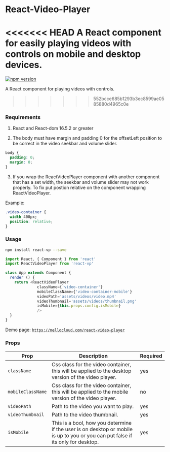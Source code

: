 # React-Video-Player 

<<<<<<< HEAD
A React component for easily playing videos with controls on mobile and desktop devices.
=======
[![npm version](https://badge.fury.io/js/react-vp.svg)](//npmjs.com/package/react-vp)

A React component for playing videos with controls. 
>>>>>>> 552bcce685b1293b3ec8599ae0585880d4965c0e

### Requirements
1. React and React-dom 16.5.2 or greater

2. The body must have margin and padding 0 for the offsetLeft position to be correct in the video seekbar and volume slider.
```css
body {
  padding: 0;
  margin: 0;
}
```
3. If you wrap the ReactVideoPlayer component with another component that has a set width, the seekbar and volume slider may not work properly. To fix put postion relative on the component wrapping ReactVideoPlayer.

Example:
```css
.video-container {
  width 400px;
  position: relative;
}
```

### Usage

```bash
npm install react-vp --save
```

```js
import React, { Component } from 'react'
import ReactVideoPlayer from 'react-vp'

class App extends Component {
  render () {
    return <ReactVideoPlayer 
              className={'video-container'}
              mobileClassName={'video-container-mobile'} 
              videoPath='assets/videos/video.mp4'
              videoThumbnail='assets/videos/thumbnail.png'
              isMobile={this.props.config.isMobile}
              />
  }
}
```
Demo page: [`https://mellocloud.com/react-video-player`](https://mellocloud.com/react-video-player)

### Props

Prop | Description | Required
---- | ----------- | -------
`className` | Css class for the video container, this will be applied to the desktop version of the video player. | yes
`mobileClassName` | Css class for the video container, this will be applied to the mobile version of the video player. | no
`videoPath` | Path to the video you want to play. | yes
`videoThumbnail` | Path to the video thumbnail. | yes
`isMobile` | This is a bool, how you determine if the user is on desktop or mobile is up to you or you can put false if its only for desktop. | yes
